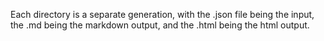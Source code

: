 Each directory is a separate generation, with the .json file being the input, the .md being the markdown output, and the .html being the html output.
